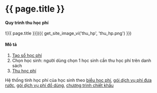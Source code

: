 # {{ page.title }}





#### Quy trình thu học phí
![{{ page.title }}]({{ get_site_image_vi('thu_hp', 'thu_hp.png') }})


#### Mô tả
1.	[Tạo sổ học phí](/website/quy_trinh/tao_so_hp/index.html)
2.	Chọn học sinh: người dùng chọn 1 học sinh cần thu học phí trên danh sách
3.	[Thu học phí](/website/hang_ngay/thu_hoc_phi/index.html)

Hệ thống tính học phí của học sinh theo [biểu học phí](/website/hang_thang/bieu_hoc_phi/index.html), [gói dịch vụ phí đưa rước](/website/hang_nam/dich_vu_dua_ruoc/index.html), [gói dịch vụ phí đồ dùng](/website/hang_nam/dich_vu_do_dung/index.html), [chương trình chiết khấu](/website/hang_nam/chiet_khau/index.html)